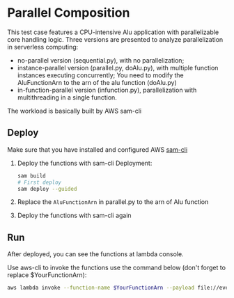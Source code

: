 # Parallel Composition
This test case features a CPU-intensive Alu application with parallelizable core handling logic.
Three versions are presented to analyze parallelization in serverless computing:

* no-parallel version (sequential.py), with no parallelization;
* instance-parallel version (parallel.py, doAlu.py), with multiple function instances executing concurrently; You need to modify the AluFunctionArn to the arn of the alu function (doAlu.py)
* in-function-parallel version (infunction.py), parallelization with multithreading in a single function.

The workload is basically built by AWS sam-cli

## Deploy
Make sure that you have installed and configured AWS [sam-cli](https://docs.aws.amazon.com/serverless-application-model/latest/developerguide/serverless-sam-cli-install.html)

1. Deploy the functions with sam-cli
    Deployment:
    ```bash
    sam build
    # First deploy 
    sam deploy --guided
    ```

2. Replace the `AluFunctionArn` in parallel.py to the arn of Alu function

3. Deploy the functions with sam-cli again

## Run
After deployed, you can see the functions at lambda console.

Use aws-cli to invoke the functions use the command below (don't forget to replace $YourFunctionArn):
```bash
aws lambda invoke --function-name $YourFunctionArn --payload file://events/aluEvent.json --cli-binary-format raw-in-base64-out response.json
```